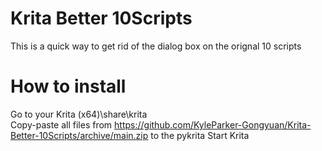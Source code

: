 # Krita Better 10Scripts

This is a quick way to get rid of the dialog box on the orignal 10 scripts 

# How to install

Go to your Krita (x64)\share\krita\
Copy-paste all files from https://github.com/KyleParker-Gongyuan/Krita-Better-10Scripts/archive/main.zip to the pykrita
Start Krita
